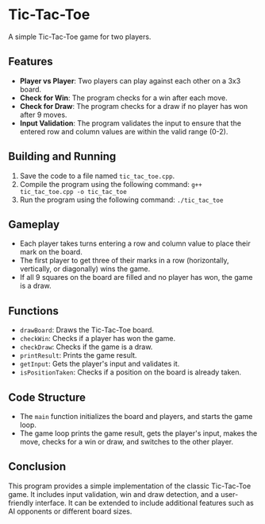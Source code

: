 Tic-Tac-Toe
============

A simple Tic-Tac-Toe game for two players.

Features
--------

* **Player vs Player**: Two players can play against each other on a 3x3 board.
* **Check for Win**: The program checks for a win after each move.
* **Check for Draw**: The program checks for a draw if no player has won after 9 moves.
* **Input Validation**: The program validates the input to ensure that the entered row and column values are within the valid range (0-2).

Building and Running
-------------------

1. Save the code to a file named `tic_tac_toe.cpp`.
2. Compile the program using the following command: `g++ tic_tac_toe.cpp -o tic_tac_toe`
3. Run the program using the following command: `./tic_tac_toe`

Gameplay
--------

* Each player takes turns entering a row and column value to place their mark on the board.
* The first player to get three of their marks in a row (horizontally, vertically, or diagonally) wins the game.
* If all 9 squares on the board are filled and no player has won, the game is a draw.

Functions
---------

* `drawBoard`: Draws the Tic-Tac-Toe board.
* `checkWin`: Checks if a player has won the game.
* `checkDraw`: Checks if the game is a draw.
* `printResult`: Prints the game result.
* `getInput`: Gets the player's input and validates it.
* `isPositionTaken`: Checks if a position on the board is already taken.

Code Structure
--------------

* The `main` function initializes the board and players, and starts the game loop.
* The game loop prints the game result, gets the player's input, makes the move, checks for a win or draw, and switches to the other player.

## Conclusion

This program provides a simple implementation of the classic Tic-Tac-Toe game. It includes input validation, win and draw detection, and a user-friendly interface. It can be extended to include additional features such as AI opponents or different board sizes.
